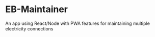 # EB-Maintainer
An app using React/Node with PWA features for maintaining multiple electricity connections
